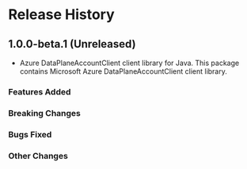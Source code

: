 # Release History

## 1.0.0-beta.1 (Unreleased)

- Azure DataPlaneAccountClient client library for Java. This package contains Microsoft Azure DataPlaneAccountClient client library.

### Features Added

### Breaking Changes

### Bugs Fixed

### Other Changes
